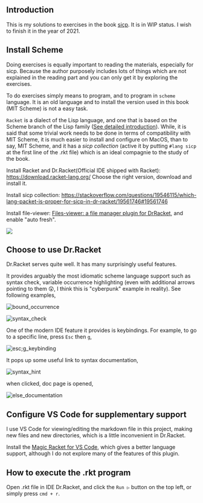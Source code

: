 ## Introduction

This is my solutions to exercises in the book [sicp](https://mitpress.mit.edu/sites/default/files/sicp/index.html). It is in WIP status. I wish to finish it in the year of 2021.

## Install Scheme

Doing exercises is equally important to reading the materials, especially for sicp. Because the author purposely includes lots of things which are not explained in the reading part and you can only get it by exploring the exercises.

To do exercises simply means to program, and to program in `scheme` language. It is an old language and to install the version used in this book (MIT Scheme) is not a easy task.

`Racket` is a dialect of the Lisp language, and one that is based on the Scheme branch of the Lisp family ([See detailed introduction](https://docs.racket-lang.org/guide/dialects.html)). While, it is said that some trivial work needs to be done in terms of compatibility with MIT Scheme, it is much easier to install and configure on MacOS, than to say, MIT Scheme, and it has a *sicp collection* (active it by putting `#lang sicp` at the first line of the .rkt file) which is an ideal compagnie to the study of the book.

Install Racket and Dr.Racket(Official IDE shipped with Racket): https://download.racket-lang.org/ Choose the right version, download and install it.

Install sicp collection: https://stackoverflow.com/questions/19546115/which-lang-packet-is-proper-for-sicp-in-dr-racket/19561746#19561746

Install file-viewer: [Files-viewer: a file manager plugin for DrRacket](https://docs.racket-lang.org/files-viewer/index.html), and enable "auto fresh".

![](./enable_auto_fresh.jpg)

## Choose to use Dr.Racket

Dr.Racket serves quite well. It has many surprisingly useful features.

It provides arguably the most idiomatic scheme language support such as syntax check, variable occurrence highlighting (even with additional arrows pointing to them 😲, I think this is "cyberpunk" example in reality). See following examples,

![bound_occurrence](././bound_occurrence.jpg)

![syntax_check](./syntax_check.jpg)

One of the modern IDE feature it provides is keybindings. For example, to go to a specific line, press `Esc` then `g`,

![esc;g_keybinding](./esc;g_keybinding.jpg)

It pops up some useful link to syntax documentation,

![syntax_hint](./syntax_hint.jpg)

when clicked, doc page is opened,

![else_documentation](./else_documentation.jpg)

## Configure VS Code for supplementary support

I use VS Code for viewing/editing the markdown file in this project, making new files and new directories, which is a little inconvenient in Dr.Racket.

Install the [Magic Racket for VS Code](https://marketplace.visualstudio.com/items?itemName=evzen-wybitul.magic-racket), which gives a better language support, although I do not explore many of the features of this plugin.

## How to execute the .rkt program

Open .rkt file in IDE Dr.Racket, and click the `Run ▷` button on the top left, or simply press `cmd + r`.